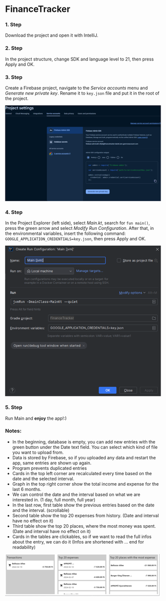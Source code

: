 # FinanceTracker 

### 1. Step

Download the project and open it with IntelliJ.

### 2. Step

In the project structure, change SDK and language level to 21, then press Apply and OK.

### 3. Step

Create a Firebase project, navigate to the _Service accounts_ menu and _Generate new private key_. Rename it to `key.json` file and put it in the root of the project.

![Firebase project](images/firebase.png)

### 4. Step

In the Project Explorer (left side), select _Main.kt_, search for `fun main()`, press the green arrow and select _Modify Run Configuration_. After that, in the environmental variables, insert the following command: `GOOGLE_APPLICATION_CREDENTIALS=key.json`, then press Apply and OK.

![Environmental variable is inserted](images/env.png)

### 5. Step 

Run Main and **enjoy** the app!:)

### Notes:
- In the beginning, database is empty, you can add new entries with the green button under the Date text field. You can select which kind of file you want to upload from.
- Data is stored by Firebase, so if you uploaded any data and restart the app, same entries are shown up again.
- Program prevents duplicated entries 
- Cards in the top left corner are recalculated every time based on the date and the selected interval.
- Graph in the top right corner show the total income and expense for the last 6 months.
- We can control the date and the interval based on what we are interested in. (1 day, full month, full year)
- In the last row, first table show the previous entries based on the date and the interval. (scrollable)
- Second table show the top 20 expenses from history. (Date and interval have no effect on it)
- Third table show the top 20 places, where the most money was spent. (Date and interval have no effect on it)
- Cards in the tables are clickables, so if we want to read the full infos about the entry, we can do it (Infos are shortened with ... end for readability)

![Example image](images/example.png)